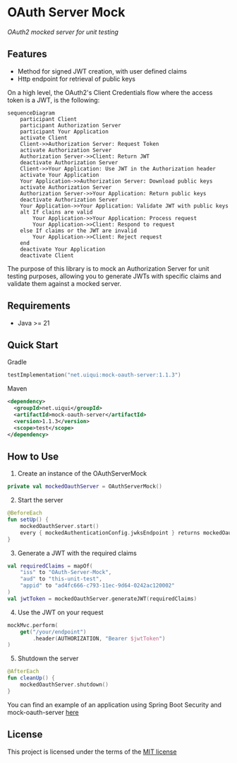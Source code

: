 OAuth Server Mock
=================
*OAuth2 mocked server for unit testing*


Features
--------
- Method for signed JWT creation, with user defined claims
- Http endpoint for retrieval of public keys

On a high level, the OAuth2's Client Credentials flow where the access token is a JWT, is the following:
```mermaid
sequenceDiagram
    participant Client
    participant Authorization Server
    participant Your Application
    activate Client
    Client->>Authorization Server: Request Token
    activate Authorization Server
    Authorization Server->>Client: Return JWT
    deactivate Authorization Server
    Client->>Your Application: Use JWT in the Authorization header
    activate Your Application
    Your Application->>Authorization Server: Download public keys
    activate Authorization Server
    Authorization Server->>Your Application: Return public keys
    deactivate Authorization Server
    Your Application->>Your Application: Validate JWT with public keys
    alt If clains are valid 
        Your Application->>Your Application: Process request
        Your Application->>Client: Respond to request
    else If claims or the JWT are invalid
        Your Application->>Client: Reject request
    end
    deactivate Your Application
    deactivate Client
```

The purpose of this library is to mock an Authorization Server for unit testing purposes, allowing you to generate JWTs with specific claims and validate them against a mocked server.


Requirements
------------
- Java >= 21

Quick Start
-----------

Gradle
```kotlin
testImplementation("net.uiqui:mock-oauth-server:1.1.3")
```

Maven
```xml
<dependency>
  <groupId>net.uiqui</groupId>
  <artifactId>mock-oauth-server</artifactId>
  <version>1.1.3</version>
  <scope>test</scope>
</dependency>
```

How to Use
----------

1) Create an instance of the OAuthServerMock
```kotlin
private val mockedOauthServer = OAuthServerMock()
```

2) Start the server
```kotlin
@BeforeEach
fun setUp() {
    mockedOauthServer.start()
    every { mockedAuthenticationConfig.jwksEndpoint } returns mockedOauthServer.getJwksUri()
}
```

3) Generate a JWT with the required claims
```kotlin
val requiredClaims = mapOf(
    "iss" to "OAuth-Server-Mock",
    "aud" to "this-unit-test",
    "appid" to "ad4fc666-c793-11ec-9d64-0242ac120002"
)
val jwtToken = mockedOauthServer.generateJWT(requiredClaims)
```

4) Use the JWT on your request
```kotlin
mockMvc.perform(
    get("/your/endpoint")
        .header(AUTHORIZATION, "Bearer $jwtToken")
)
```

5) Shutdown the server
```kotlin
@AfterEach
fun cleanUp() {
    mockedOauthServer.shutdown()
}
```

You can find an example of an application using Spring Boot Security and mock-oauth-server [here](spring-boot-example)


License
-------
This project is licensed under the terms of the [MIT license](https://opensource.org/licenses/MIT)
